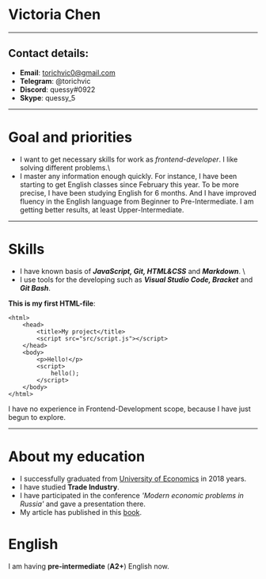 # Victoria Chen
***

 ## Contact details:
* **Email**: torichvic0@gmail.com
* **Telegram**: @torichvic
* **Discord**: quessy#0922
* **Skype**: quessy_5
***
# Goal and priorities

* I want to get necessary skills for work as *frontend-developer*. I like solving different problems.\
* I master any information enough quickly. For instance, I have been starting to get English classes since February this year. To be more precise, I have been studying English for 6 months. And I have improved fluency in the English language from Beginner to Pre-Intermediate. I am getting better results, at least Upper-Intermediate.
***
# Skills
* I have known basis of ***JavaScript, Git, HTML&CSS*** and ***Markdown***. \
* I use tools for the developing  such as ***Visual Studio Code, Bracket*** and ***Git Bash***.

**This is my first HTML-file**:

```<!DOCTYPE html>
<html>
    <head>
        <title>My project</title>
        <script src="src/script.js"></script>
    </head>
    <body>
        <p>Hello!</p>
        <script>
            hello();
        </script>
    </body>
</html>
```
I have no experience in Frontend-Development scope, because I have just begun to explore.
***
# About my education

* I successfully graduated from [University of Economics](https://int.rsue.ru/en/) in 2018 years.
* I have studied **Trade Industry**.
* I have participated in the conference _'Modern economic problems in Russia'_ and gave a presentation there.
* My article has published in this [book](https://search.rsl.ru/ru/record/01000735017).
# English
I am having **pre-intermediate** (**A2+**) English now.
